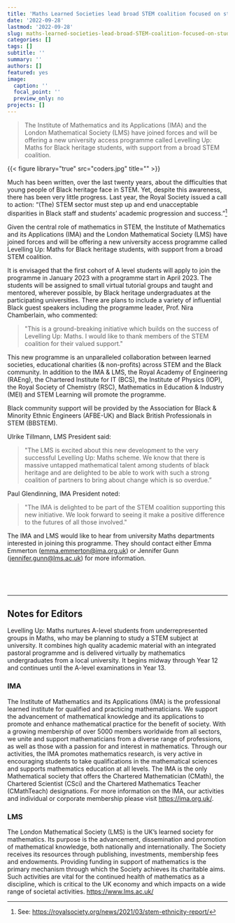 ```yaml
---
title: 'Maths Learned Societies lead broad STEM coalition focused on students of Black heritage'
date: '2022-09-28'
lastmod: '2022-09-28'
slug: maths-learned-societies-lead-broad-STEM-coalition-focused-on-students-of-black-heritage
categories: []
tags: []
subtitle: ''
summary: ''
authors: []
featured: yes
image:
  caption: ''
  focal_point: ''
  preview_only: no
projects: []
---
```


> The Institute of Mathematics and its Applications (IMA) and the London Mathematical Society (LMS) have joined forces and will be offering a new university access programme called Levelling Up: Maths for Black heritage students, with support from a broad STEM coalition.

<!--more-->

{{< figure library="true" src="coders.jpg" title="" >}}

Much has been written, over the last twenty years, about the difficulties that young people of Black heritage face in STEM. Yet, despite this awareness, there has been very little progress. Last year, the Royal Society issued a call to action: “(The) STEM sector must step up and end unacceptable disparities in Black staff and students’ academic progression and success.”[^1]

Given the central role of mathematics in STEM, the Institute of Mathematics and its Applications (IMA) and the London Mathematical Society (LMS) have joined forces and will be offering a new university access programme called Levelling Up: Maths for Black heritage students, with support from a broad STEM coalition.

It is envisaged that the first cohort of A level students will apply to join the programme in January 2023 with a programme start in April 2023. The students will be assigned to small virtual tutorial groups and taught and mentored, wherever possible, by Black heritage undergraduates at the participating universities. There are plans to include a variety of influential Black guest speakers including the programme leader, Prof. Nira Chamberlain, who commented:

> "This is a ground-breaking initiative which builds on the success of Levelling Up: Maths. I would like to thank members of the STEM coalition for their valued support."

This new programme is an unparalleled collaboration between learned societies, educational charities (& non-profits) across STEM and the Black community. In addition to the IMA & LMS, the Royal Academy of Engineering (RAEng), the Chartered Institute for IT (BCS), the Institute of Physics (IOP), the Royal Society of Chemistry (RSC), Mathematics in Education & Industry (MEI) and STEM Learning will promote the programme.

Black community support will be provided by the Association for Black & Minority Ethnic Engineers (AFBE-UK) and Black British Professionals in STEM (BBSTEM).

Ulrike Tillmann, LMS President said:

> "The LMS is excited about this new development to the very successful Levelling Up: Maths scheme. We know that there is massive untapped mathematical talent among students of black heritage and are delighted to be able to work with such a strong coalition of partners to bring about change which is so overdue.”

Paul Glendinning, IMA President noted:

> "The IMA is delighted to be part of the STEM coalition supporting this new initiative. We look forward to seeing it make a positive difference to the futures of all those involved."

The IMA and LMS would like to hear from university Maths departments interested in joining this programme. They should contact either Emma Emmerton (emma.emmerton@ima.org.uk) or Jennifer Gunn (jennifer.gunn@lms.ac.uk) for more information.

<p>&nbsp;</p>
<p>&nbsp;</p>


___

## Notes for Editors

Levelling Up: Maths nurtures A-level students from underrepresented groups in Maths, who may be planning to study a STEM subject at university. It combines high quality academic material with an integrated pastoral programme and is delivered virtually by mathematics undergraduates from a local university. It begins midway through Year 12 and continues until the A-level examinations in Year 13.

### IMA

The Institute of Mathematics and its Applications (IMA) is the professional learned institute for qualified and practicing mathematicians. We support the advancement of mathematical knowledge and its applications to promote and enhance mathematical practice for the benefit of society. With a growing membership of over 5000 members worldwide from all sectors, we unite and support mathematicians from a diverse range of professions, as well as those with a passion for and interest in mathematics. Through our activities, the IMA promotes mathematics research, is very active in encouraging students to take qualifications in the mathematical sciences and supports mathematics education at all levels. The IMA is the only Mathematical society that offers the Chartered Mathematician (CMath), the Chartered Scientist (CSci) and the Chartered Mathematics Teacher (CMathTeach) designations. For more information on the IMA, our activities and individual or corporate membership please visit https://ima.org.uk/.

### LMS

The London Mathematical Society (LMS) is the UK’s learned society for mathematics. Its purpose is the advancement, dissemination and promotion of mathematical knowledge, both nationally and internationally. The Society receives its resources through publishing, investments, membership fees and endowments. Providing funding in support of mathematics is the primary mechanism through which the Society achieves its charitable aims. Such activities are vital for the continued health of mathematics as a discipline, which is critical to the UK economy and which impacts on a wide range of societal activities. https://www.lms.ac.uk/

[^1]: See: https://royalsociety.org/news/2021/03/stem-ethnicity-report/
